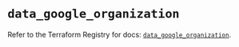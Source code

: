 # `data_google_organization`

Refer to the Terraform Registry for docs: [`data_google_organization`](https://registry.terraform.io/providers/hashicorp/google-beta/5.43.1/docs/data-sources/google_organization).
